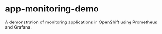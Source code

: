 # app-monitoring-demo

A demonstration of monitoring applications in OpenShift using Prometheus and Grafana.

